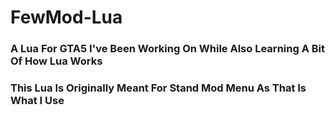 # FewMod-Lua
### A Lua For GTA5 I've Been Working On While Also Learning A Bit Of How Lua Works
### This Lua Is Originally Meant For Stand Mod Menu As That Is What I Use
